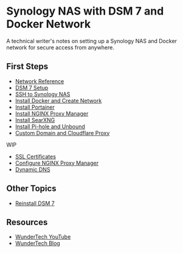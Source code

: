 # Synology NAS with DSM 7 and Docker Network

A technical writer's notes on setting up a Synology NAS and Docker network for secure access from anywhere. 

## First Steps

* [Network Reference](network.md)
* [DSM 7 Setup](nas-setup.md)
* [SSH to Synology NAS](openSSH.md)
* [Install Docker and Create Network](docker.md)
* [Install Portainer](portainer.md)
* [Install NGINX Proxy Manager](nginx-install.md)
* [Install SearXNG](searxng.md)
* [Install Pi-hole and Unbound](pi-hole.md)
* [Custom Domain and Cloudflare Proxy](custom-domain.md)

WIP

* [SSL Certificates](ssl-certificates.md)
* [Configure NGINX Proxy Manager](nginx-configure.md)
* [Dynamic DNS](dynamic-dns.md)


## Other Topics

* [Reinstall DSM 7](reinstall-dsm.md)


## Resources

* [WunderTech YouTube](https://www.youtube.com/c/WunderTechTutorials)
* [WunderTech Blog](https://www.wundertech.net/)

